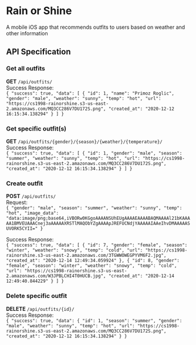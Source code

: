 # Rain or Shine
A mobile iOS app that recommends outfits to users based on weather and other information

## API Specification
### Get all outfits
**GET** `/api/outfits/`  
Success Response:  
`{
    "success": true,
    "data": [
        {
            "id": 1,
            "name": "Primoz Roglic",
            "gender": "male",
            "weather": "sunny",
            "temp": "hot",
            "url": "https://cs1998-rainorshine.s3-us-east-2.amazonaws.com/MQ3CC286V7DU172S.png",
            "created_at": "2020-12-12 16:15:34.138294"
        }
    ]
}`

### Get specific outfit(s)
**GET** `/api/outfits/{gender}/{season}/{weather}/{temperature}/`  
Success Response:  
`{
    "success": true,
    "data": [
        {
            "id": 1,
            "gender": "male",
            "season": "summer",
            "weather": "sunny",
            "temp": "hot",
            "url": "https://cs1998-rainorshine.s3-us-east-2.amazonaws.com/MQ3CC286V7DU172S.png",
            "created_at": "2020-12-12 16:15:34.138294"
        }
    ]
}`

### Create outfit
**POST** `/api/outfits/`  
Request:  
`{
    "gender": "male",
    "season": "summer",
    "weather": "sunny",
    "temp": "hot",
    "image_data": "data:image/png;base64,iVBORw0KGgoAAAANSUhEUgAAAAEAAAABAQMAAAAl21bKAAAAA1BMVEUAAACnej3aAAAAAXRSTlMAQObYZgAAAApJREFUCNdjYAAAAAIAAeIhvDMAAAAASUVORK5CYII="
}`  

Success Response:  
`{
  "success": true,
  "data": [
    {
      "id": 7,
      "gender": "female",
      "season": "winter",
      "weather": "snowy",
      "temp": "cold",
      "url": "https://cs1998-rainorshine.s3-us-east-2.amazonaws.com/3TGWWOWEGPYVM6F2.jpg",
      "created_at": "2020-12-14 12:49:34.059924"
    },
    {
      "id": 8,
      "gender": "female",
      "season": "winter",
      "weather": "snowy",
      "temp": "cold",
      "url": "https://cs1998-rainorshine.s3-us-east-2.amazonaws.com/W3JPBLCHI4T0HUCB.jpg",
      "created_at": "2020-12-14 12:49:40.844229"
    }
  ]
}`

### Delete specific outfit
**DELETE** `/api/outfits/{id}/`  
Success Response:  
`{
    "success": true,
    "data": {
        "id": 1,
        "season": "summer",
        "gender": "male",
        "weather": "sunny",
        "temp": "hot",
        "url": "https://cs1998-rainorshine.s3-us-east-2.amazonaws.com/MQ3CC286V7DU172S.png",
        "created_at": "2020-12-12 16:15:34.138294"
    }
}`
